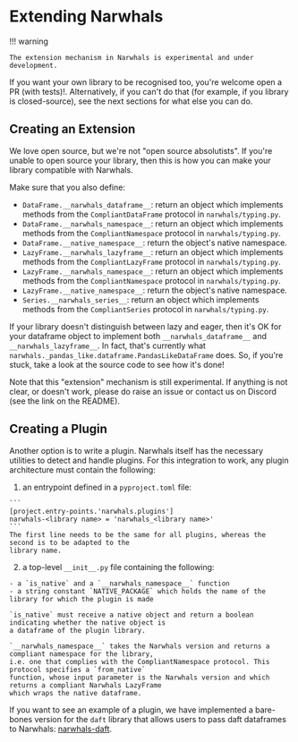 # Extending Narwhals

!!! warning

    The extension mechanism in Narwhals is experimental and under development.

If you want your own library to be recognised too, you're welcome open a PR (with tests)!.
Alternatively, if you can't do that (for example, if you library is closed-source), see
the next sections for what else you can do.

## Creating an Extension

We love open source, but we're not "open source absolutists". If you're unable to open
source your library, then this is how you can make your library compatible with Narwhals.

Make sure that you also define:

  - `DataFrame.__narwhals_dataframe__`: return an object which implements methods from the
    `CompliantDataFrame` protocol in  `narwhals/typing.py`.
  - `DataFrame.__narwhals_namespace__`: return an object which implements methods from the
    `CompliantNamespace` protocol in `narwhals/typing.py`.
  - `DataFrame.__native_namespace__`: return the object's native namespace.
  - `LazyFrame.__narwhals_lazyframe__`: return an object which implements methods from the
    `CompliantLazyFrame` protocol in  `narwhals/typing.py`.
  - `LazyFrame.__narwhals_namespace__`: return an object which implements methods from the
    `CompliantNamespace` protocol in `narwhals/typing.py`.
  - `LazyFrame.__native_namespace__`: return the object's native namespace.
  - `Series.__narwhals_series__`: return an object which implements methods from the
    `CompliantSeries` protocol in `narwhals/typing.py`.

  If your library doesn't distinguish between lazy and eager, then it's OK for your dataframe
  object to implement both `__narwhals_dataframe__` and `__narwhals_lazyframe__`. In fact,
  that's currently what `narwhals._pandas_like.dataframe.PandasLikeDataFrame` does. So, if you're stuck,
  take a look at the source code to see how it's done!

Note that this "extension" mechanism is still experimental. If anything is not clear, or
doesn't work, please do raise an issue or contact us on Discord (see the link on the README).

## Creating a Plugin

Another option is to write a plugin. Narwhals itself has the necessary utilities to detect and handle 
plugins. For this integration to work, any plugin architecture must contain the following:

  1. an entrypoint defined in a `pyproject.toml` file:

    ```
    [project.entry-points.'narwhals.plugins']
    narwhals-<library name> = 'narwhals_<library name>'
    ```
    The first line needs to be the same for all plugins, whereas the second is to be adapted to the 
    library name.

  2. a top-level `__init__.py` file containing the following: 
  
    - a `is_native` and a `__narwhals_namespace__` function
    - a string constant `NATIVE_PACKAGE` which holds the name of the library for which the plugin is made

    `is_native` must receive a native object and return a boolean indicating whether the native object is 
    a dataframe of the plugin library.

    `__narwhals_namespace__` takes the Narwhals version and returns a compliant namespace for the library,
    i.e. one that complies with the CompliantNamespace protocol. This protocol specifies a `from_native` 
    function, whose input parameter is the Narwhals version and which returns a compliant Narwhals LazyFrame
    which wraps the native dataframe. 

If you want to see an example of a plugin, we have implemented a bare-bones version for the `daft` library
that allows users to pass daft dataframes to Narwhals: 
[narwhals-daft](https://github.com/MarcoGorelli/narwhals-daft). 
